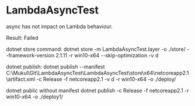 # LambdaAsyncTest
 
 async has not impact on Lambda behaviour.

 Result: Failed


 dotnet store command:
 dotnet store -m LambdaAsyncTest.layer -o ./store/ --framework-version 2.1.11 -r win10-x64 --skip-optimization -v d

 dotnet publish:
 dotnet publish --manifest C:\Mukul\Git\LambdaAsyncTest\LambdaAsyncTest\store\x64\netcoreapp2.1\artifact.xml -c Release -f netcoreapp2.1 -v d -r win10-x64 -o ./deploy/

 dotnet public without manifest
  dotnet publish  -c Release -f netcoreapp2.1 -r win10-x64 -o ./deploy1/